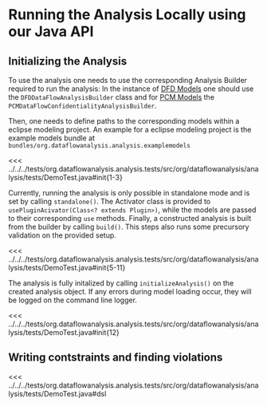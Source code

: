 # Running the Analysis Locally using our Java API
## Initializing the Analysis
To use the analysis one needs to use the corresponding Analysis Builder required to run the analysis:
In the instance of [DFD Models](/wiki/dfd/) one should use the `DFDDataFlowAnalysisBuilder` class and for [PCM Models](/wiki/pcm/) the `PCMDataFlowConfidentialityAnalysisBuilder`.

Then, one needs to define paths to the corresponding models within a eclipse modeling project.
An example for a eclipse modeling project is the example models bundle at `bundles/org.dataflowanalysis.analysis.examplemodels`

<<< ../../../tests/org.dataflowanalysis.analysis.tests/src/org/dataflowanalysis/analysis/tests/DemoTest.java#init{1-3}

Currently, running the analysis is only possible in standalone mode and is set by calling `standalone()`.
The Activator class is provided to `usePluginAcivator(Class<? extends Plugin>)`, while the models are passed to their corresponding `use` methods.
Finally, a constructed analysis is built from the builder by calling `build()`.
This steps also runs some precursory validation on the provided setup.

<<< ../../../tests/org.dataflowanalysis.analysis.tests/src/org/dataflowanalysis/analysis/tests/DemoTest.java#init{5-11}

The analysis is fully initalized by calling `initializeAnalysis()` on the created analysis object.
If any errors during model loading occur, they will be logged on the command line logger.

<<< ../../../tests/org.dataflowanalysis.analysis.tests/src/org/dataflowanalysis/analysis/tests/DemoTest.java#init{12}

## Writing contstraints and finding violations
<<< ../../../tests/org.dataflowanalysis.analysis.tests/src/org/dataflowanalysis/analysis/tests/DemoTest.java#dsl

